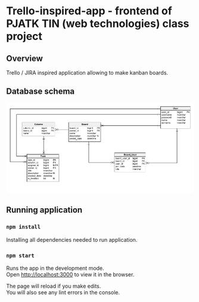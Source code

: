 # Trello-inspired-app - frontend of PJATK TIN (web technologies) class project

## Overview

Trello / JIRA inspired application allowing to make kanban boards.

## Database schema

![Screenshot](trello-inspired-app-schema.png)

## Running application

### `npm install`

Installing all dependencies needed to run application.

### `npm start`

Runs the app in the development mode.\
Open [http://localhost:3000](http://localhost:3000) to view it in the browser.

The page will reload if you make edits.\
You will also see any lint errors in the console.